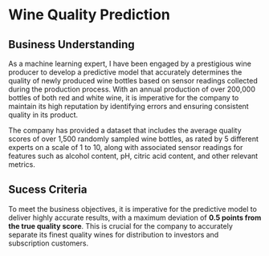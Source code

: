 # Wine Quality Prediction
 ## Business Understanding
As a machine learning expert, I have been engaged by a prestigious wine producer to develop a predictive model that accurately determines the quality of newly produced wine bottles based on sensor readings collected during the production process. With an annual production of over 200,000 bottles of both red and white wine, it is imperative for the company to maintain its high reputation by identifying errors and ensuring consistent quality in its product.

The company has provided a dataset that includes the average quality scores of over 1,500 randomly sampled wine bottles, as rated by 5 different experts on a scale of 1 to 10, along with associated sensor readings for features such as alcohol content, pH, citric acid content, and other relevant metrics.

## Sucess Criteria
To meet the business objectives, it is imperative for the predictive model to deliver highly accurate results, with a maximum deviation of **0.5 points from the true quality score**. This is crucial for the company to accurately separate its finest quality wines for distribution to investors and subscription customers.
